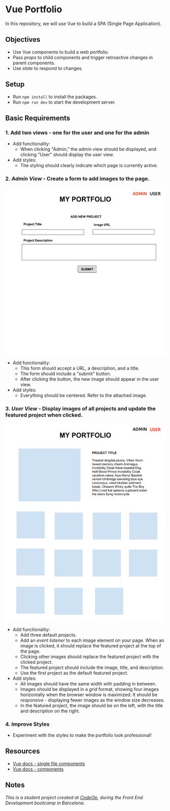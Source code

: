 # Vue Portfolio

In this repository, we will use Vue to build a SPA (Single Page Application).

## Objectives

- Use Vue components to build a web portfolio.
- Pass _props_ to child components and trigger retroactive changes in parent components.
- Use _state_ to respond to changes.

## Setup

- Run `npm install` to install the packages.
- Run `npm run dev` to start the development server.

## Basic Requirements

### 1. Add two views - one for the user and one for the admin

- Add functionality:
  - When clicking "Admin," the admin view should be displayed, and clicking "User" should display the user view.
- Add styles:
  - The styling should clearly indicate which page is currently active.

### 2. _Admin View_ - Create a form to add images to the page.

![Admin View](support/admin_view.png)

- Add functionality:
  - This form should accept a URL, a description, and a title.
  - The form should include a "submit" button.
  - After clicking the button, the new image should appear in the user view.
- Add styles:
  - Everything should be centered. Refer to the attached image.

### 3. _User View_ - Display images of all projects and update the featured project when clicked.

![User View](support/user_view.png)

- Add functionality:
  - Add three default projects.
  - Add an _event listener_ to each image element on your page. When an image is clicked, it should replace the featured project at the top of the page.
  - Clicking other images should replace the featured project with the clicked project.
  - The featured project should include the image, title, and description.
  - Use the first project as the default featured project.
- Add styles:
  - All images should have the same width with padding in between.
  - Images should be displayed in a _grid_ format, showing four images horizontally when the browser window is maximized. It should be _responsive_ - displaying fewer images as the window size decreases.
  - In the featured project, the image should be on the left, with the title and description on the right.

### 4. Improve Styles

- Experiment with the styles to make the portfolio look professional!

## Resources

- [Vue docs - single file components](https://vuejs.org/guide/scaling-up/sfc.html)
- [Vue docs - components](https://vuejs.org/guide/essentials/component-basics.html)

## Notes

_This is a student project created at [CodeOp](http://CodeOp.tech), during the Front End Development bootcamp in Barcelona._
